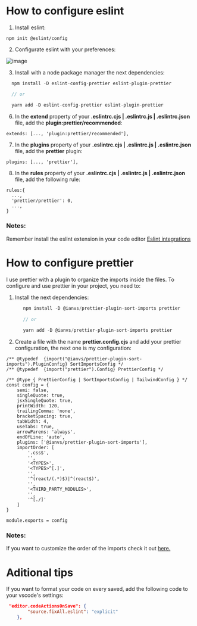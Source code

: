 # How to configure eslint

1. Install eslint:
```
npm init @eslint/config
```

2. Configurate eslint with your preferences:

![image](https://github.com/jarrisondev/how-to-configure-eslint-and-prettier/assets/62910118/573ee570-4cc6-4d01-95a6-836342a0c23f)

3. Install with a node package manager the next dependencies:
```js
  npm install -D eslint-config-prettier eslint-plugin-prettier

  // or

  yarn add -D eslint-config-prettier eslint-plugin-prettier
```
   
6. In the **extend** property of your **.eslintrc.cjs |  .eslintrc.js |  .eslintrc.json** file, add the **plugin:prettier/recommended**:
```
extends: [..., 'plugin:prettier/recommended'],
```
7. In the **plugins** property of your **.eslintrc.cjs |  .eslintrc.js |  .eslintrc.json** file, add the **prettier** plugin:
```
plugins: [..., 'prettier'],
```
8. In the **rules** property of your **.eslintrc.cjs |  .eslintrc.js |  .eslintrc.json** file, add the following rule:
```
rules:{
  ...,
  'prettier/prettier': 0,
  ...,
}
```
### Notes:
Remember install the eslint extension in your code editor [Eslint integrations](https://eslint.org/docs/latest/use/integrations)



# How to configure prettier
I use prettier with a plugin to organize the imports inside the files. To configure and use prettier in your project, you need to:


1. Install the next dependencies:
   ```js	
	  npm install -D @ianvs/prettier-plugin-sort-imports prettier
	
	  // or
	
	  yarn add -D @ianvs/prettier-plugin-sort-imports prettier
   ```
   
2.  Create a file with the name **prettier.config.cjs** and add your prettier configuration, the next one is my configuration:

```
/** @typedef  {import("@ianvs/prettier-plugin-sort-imports").PluginConfig} SortImportsConfig */
/** @typedef  {import("prettier").Config} PrettierConfig */

/** @type { PrettierConfig | SortImportsConfig | TailwindConfig } */
const config = {
	semi: false,
	singleQuote: true,
	jsxSingleQuote: true,
	printWidth: 120,
	trailingComma: 'none',
	bracketSpacing: true,
	tabWidth: 4,
	useTabs: true,
	arrowParens: 'always',
	endOfLine: 'auto',
	plugins: ['@ianvs/prettier-plugin-sort-imports'],
	importOrder: [
		'.css$',
		'',
		'<TYPES>',
		'<TYPES>^[.]',
		'',
		'^(react/(.*)$)|^(react$)',
		'',
		'<THIRD_PARTY_MODULES>',
		'',
		'^[./]'
	]
}

module.exports = config
```
### Notes:
If you want to customize the order of the imports check it out [here.](https://www.npmjs.com/package/@ianvs/prettier-plugin-sort-imports)

   
# Aditional tips
If you want to format your code on every saved, add the following code to your vscode's settings:
```json
 "editor.codeActionsOnSave": {
        "source.fixAll.eslint": "explicit"
    },
```
